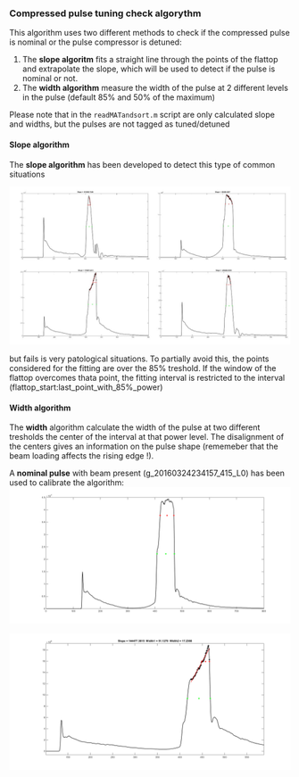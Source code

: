 ### Compressed pulse tuning check algorythm

This algorithm uses two different methods to check if the compressed pulse is nominal or the pulse compressor is detuned:

1. The **slope algoritm** fits a straight line through the points of the flattop and extrapolate the slope, which will be used to detect if the pulse is nominal or not.
2. The **width algorithm** measure the width of the pulse at 2 different levels in the pulse (default 85% and 50% of the maximum)

Please note that in the `readMATandsort.m` script are only calculated slope and widths, but the pulses are not tagged as tuned/detuned

#### Slope algorithm

The **slope algorithm** has been developed to detect this type of common situations

![sit](https://github.com/esenes/Dogleg-analysis/blob/master/manual/images/pjimage%20(1).jpg)

but fails is very patological situations. To partially avoid this, the points considered for the fitting are over the 85% treshold. If the window of the flattop overcomes thata point, the fitting interval is restricted to the interval (flattop_start:last_point_with_85%_power)

#### Width algorithm

The **width** algorithm calculate the width of the pulse at two different tresholds the center of the interval at that power level. The disalignment of the centers gives an information on the pulse shape (rememeber that the beam loading affects the rising edge !). 

A **nominal pulse** with beam present (g_20160324234157_415_L0) has been used to calibrate the algorithm:
![np](https://github.com/esenes/Dogleg-analysis/blob/master/manual/images/nominal_pulse.bmp)

![slp](https://github.com/esenes/Dogleg-analysis/blob/master/manual/images/slopeMet.bmp)
